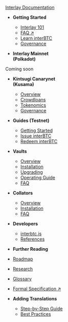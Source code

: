 <!-- docs/_sidebar.md -->

[Interlay Documentation](/)

* **Getting Started**


  * [Interlay 101](getting-started/interlay-101.md)
  * [FAQ :arrow_upper_right:](https://interlay.notion.site/FAQ-Page-5e3019b1cfd94f6693dc186e9640e607)
  * [Learn interBTC](getting-started/interbtc.md)
  * [Governance](getting-started/governance.md)


* **Interlay Mainnet <br/> (Polkadot)**

Coming soon

<!--  * [Overview](interlay/overview.md)
  * [Crowdloans](interlay/crowdloans.md)
  * [Tokenomics](interlay/tokenomics.md)
-->

* **Kintsugi Canarynet <br/> (Kusama)**


  * [Overview](kintsugi/overview.md)
  * [Crowdloans](kintsugi/crowdloans.md)
  * [Tokenomics](kintsugi/tokenomics.md)
  * [Governance](kintsugi/governance.md)


* **Guides (Testnet)**


  * [Getting Started](guides/prereq.md)
  * [Issue interBTC](guides/issue.md)
  * [Redeem interBTC](guides/redeem.md)


* **Vaults**


  * [Overview](vault/overview.md)
  * [Installation](vault/installation.md)
  * [Upgrading](vault/upgrading.md)
  * [Operating Guide](vault/guide.md)
  * [FAQ](vault/faq.md)


* **Collators**


  * [Overview](collator/overview.md)
  * [Installation](collator/guide.md)
  * [FAQ](collator/faq.md)



* **Developers**


  * [interbtc.js](developers/integration.md)
  * [References](developers/documentation.md)
  


* **Further Reading**


* [Roadmap](about/roadmap.md)
* [Research](about/research.md)
* [Glossary](about/glossary.md)
* [Formal Specification :arrow_upper_right:](https://spec.interlay.io/)


* **Adding Translations**


  * [Step-by-Step Guide](translation/guide.md)
  * [Best Practices](translation/best-practices.md)

